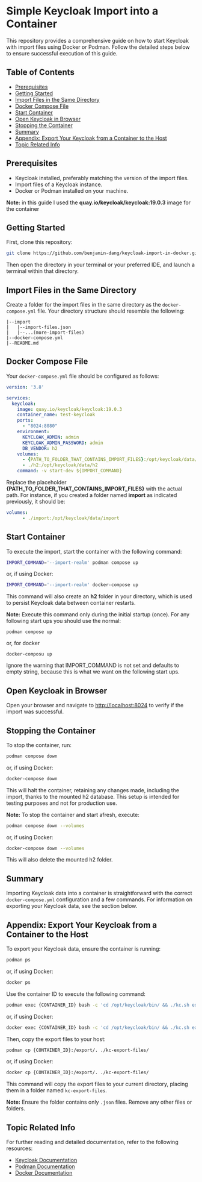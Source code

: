 # Simple Keycloak Import into a Container

This repository provides a comprehensive guide on how to start Keycloak with import files using Docker or Podman. Follow the detailed steps below to ensure successful execution of this guide.

## Table of Contents

- [Prerequisites](#prerequisites)
- [Getting Started](#getting-started)
- [Import Files in the Same Directory](#import-files-in-the-same-directory)
- [Docker Compose File](#docker-compose-file)
- [Start Container](#start-container)
- [Open Keycloak in Browser](#open-keycloak-in-browser)
- [Stopping the Container](#stopping-the-container)
- [Summary](#summary)
- [Appendix: Export Your Keycloak from a Container to the Host](#appendix-export-your-keycloak-from-a-container-to-the-host)
- [Topic Related Info](#topic-related-info)

## Prerequisites

- Keycloak installed, preferably matching the version of the import files.
- Import files of a Keycloak instance.
- Docker or Podman installed on your machine.

**Note:** in this guide I used the **quay.io/keycloak/keycloak:19.0.3** image for the container

## Getting Started

First, clone this repository:

```bash
git clone https://github.com/benjamin-dang/keycloak-import-in-docker.git
```

Then open the directory in your terminal or your preferred IDE, and launch a terminal within that directory.

## Import Files in the Same Directory

Create a folder for the import files in the same directory as the `docker-compose.yml` file. Your directory structure should resemble the following:

```
|--import
|   |--import-files.json
|   |--...(more-import-files)
|--docker-compose.yml
|--README.md
```

## Docker Compose File

Your `docker-compose.yml` file should be configured as follows:

```yaml
version: '3.8'

services:
  keycloak:
    image: quay.io/keycloak/keycloak:19.0.3
    container_name: test-keycloak
    ports:
      - "8024:8080"
    environment:
      KEYCLOAK_ADMIN: admin
      KEYCLOAK_ADMIN_PASSWORD: admin
      DB_VENDOR: h2
    volumes:
      - {PATH_TO_FOLDER_THAT_CONTAINS_IMPORT_FILES}:/opt/keycloak/data/import
      - ./h2:/opt/keycloak/data/h2
    command: -v start-dev ${IMPORT_COMMAND}
```

Replace the placeholder **{PATH_TO_FOLDER_THAT_CONTAINS_IMPORT_FILES}** with the actual path. For instance, if you created a folder named **import** as indicated previously, it should be:

```yaml
volumes:
      - ./import:/opt/keycloak/data/import
```  

## Start Container

To execute the import, start the container with the following command:

```bash
IMPORT_COMMAND='--import-realm' podman compose up
```

or, if using Docker:

```bash
IMPORT_COMMAND='--import-realm' docker-compose up
```

This command will also create an **h2** folder in your directory, which is used to persist Keycloak data between container restarts.

**Note:** Execute this command only during the initial startup (once). For any following start ups you should use the normal:
```
podman compose up
```
or, for docker

```
docker-composu up
```

Ignore the warning that IMPORT_COMMAND is not set and defaults to empty string, because this is what we want on the following start ups.



## Open Keycloak in Browser

Open your browser and navigate to [http://localhost:8024](http://localhost:8024) to verify if the import was successful.

## Stopping the Container

To stop the container, run:

```bash
podman compose down
```

or, if using Docker:

```bash
docker-compose down
```

This will halt the container, retaining any changes made, including the import, thanks to the mounted h2 database. This setup is intended for testing purposes and not for production use.

**Note:** To stop the container and start afresh, execute:

```bash
podman compose down --volumes
```

or, if using Docker:

```bash
docker-compose down --volumes
```

This will also delete the mounted h2 folder.

## Summary

Importing Keycloak data into a container is straightforward with the correct `docker-compose.yml` configuration and a few commands. For information on exporting your Keycloak data, see the section below.

## Appendix: Export Your Keycloak from a Container to the Host

To export your Keycloak data, ensure the container is running:

```bash
podman ps
```

or, if using Docker:

```bash
docker ps
```

Use the container ID to execute the following command:

```bash
podman exec {CONTAINER_ID} bash -c 'cd /opt/keycloak/bin/ && ./kc.sh export --dir=/export'
```

or, if using Docker:

```bash
docker exec {CONTAINER_ID} bash -c 'cd /opt/keycloak/bin/ && ./kc.sh export --dir=/export'
```

Then, copy the export files to your host:

```bash
podman cp {CONTAINER_ID}:/export/. ./kc-export-files/
```

or, if using Docker:

```bash
docker cp {CONTAINER_ID}:/export/. ./kc-export-files/
```

This command will copy the export files to your current directory, placing them in a folder named `kc-export-files`.

**Note:** Ensure the folder contains only `.json` files. Remove any other files or folders.

## Topic Related Info

For further reading and detailed documentation, refer to the following resources:

- [Keycloak Documentation](https://www.keycloak.org/documentation)
- [Podman Documentation](https://podman.io/getting-started/)
- [Docker Documentation](https://docs.docker.com/get-started/)
